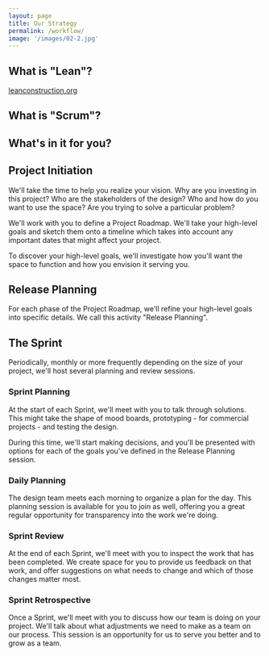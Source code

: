 ```yaml
---
layout: page
title: Our Strategy
permalink: /workflow/
image: '/images/02-2.jpg'
---
```


## What is "Lean"?
[leanconstruction.org](https://leanconstruction.org/)
## What is "Scrum"? 

## What's in it for you? 

## Project Initiation
We'll take the time to help you realize your vision. Why are you investing in this project? Who are the stakeholders of the design? Who and how do you want to use the space? Are you trying to solve a particular problem?

We'll work with you to define a Project Roadmap. We'll take your high-level goals and sketch them onto a timeline which takes into account any important dates that might affect your project. 

To discover your high-level goals, we'll investigate how you'll want the space to function and how you envision it serving you. 

## Release Planning
For each phase of the Project Roadmap, we'll refine your high-level goals into specific details. We call this activity "Release Planning". 

## The Sprint
Periodically, monthly or more frequently depending on the size of your project, we'll host several planning and review sessions. 

### Sprint Planning
At the start of each Sprint, we'll meet with you to talk through solutions. This might take the shape of mood boards, prototyping - for commercial projects - and testing the design. 

During this time, we'll start making decisions, and you'll be presented with options for each of the goals you've defined in the Release Planning session. 

### Daily Planning
The design team meets each morning to organize a plan for the day. This planning session is available for you to join as well, offering you a great regular opportunity for transparency into the work we're doing. 

### Sprint Review
At the end of each Sprint, we'll meet with you to inspect the work that has been completed. We create space for you to provide us feedback on that work, and offer suggestions on what needs to change and which of those changes matter most.

### Sprint Retrospective 
Once a Sprint, we'll meet with you to discuss how our team is doing on your project. We'll talk about what adjustments we need to make as a team on our process. This session is an opportunity for us to serve you better and to grow as a team.
